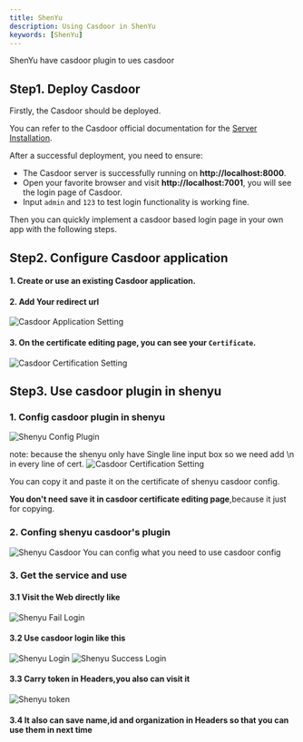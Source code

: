 ```yaml
---
title: ShenYu
description: Using Casdoor in ShenYu
keywords: [ShenYu]
---
```


ShenYu have casdoor plugin to ues casdoor

## Step1. Deploy Casdoor

Firstly, the Casdoor should be deployed. 

You can refer to the Casdoor official documentation for the [Server Installation](/docs/basic/server-installation).

After a successful deployment, you need to ensure:

- The Casdoor server is successfully running on **http://localhost:8000**.
- Open your favorite browser and visit **http://localhost:7001**, you will see the login page of Casdoor.
- Input `admin` and `123` to test login functionality is working fine.

Then you can quickly implement a casdoor based login page in your own app with the following steps.

## Step2. Configure Casdoor application
#### 1. Create or use an existing Casdoor application.
#### 2. Add Your redirect url 
   ![Casdoor Application Setting](/img/integration/shenyu_config.png)
#### 3. On the certificate editing page, you can see your `Certificate`.
   ![Casdoor Certification Setting](/img/integration/shenyu_cert.png)

## Step3. Use casdoor plugin in shenyu
### 1. Config casdoor plugin in shenyu

   ![Shenyu Config Plugin](/img/integration/shenyu_configPlugin.png)

note: because the shenyu only have Single line input box so we need add \n in every line of cert.
   ![Casdoor Certification Setting](/img/integration/shenyu_cert2.png)

You can copy it and paste it on the certificate of shenyu casdoor config.

**You don't need save it in casdoor certificate editing page**,because it just for copying.

### 2. Confing shenyu casdoor's plugin
   ![Shenyu Casdoor](/img/integration/shenyu_casdoor.png)
   You can config what you need to use casdoor config

### 3. Get the service and use 

   #### 3.1 Visit the Web directly like
   ![Shenyu Fail Login](/img/integration/shenyu_faillogin.png)

   #### 3.2 Use casdoor login like this
   ![Shenyu Login](/img/integration/shenyu_login.png)
   ![Shenyu Success Login](/img/integration/shenyu_successlogin.png)
   
   #### 3.3 Carry token in Headers,you also can visit it
   ![Shenyu token](/img/integration/shenyu_token.png)

   #### 3.4 It also can save name,id and organization in Headers so that you can use them in next time  



